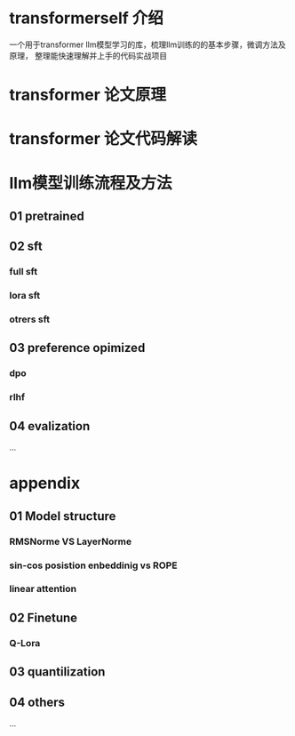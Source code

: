 # transformerself 介绍
一个用于transformer llm模型学习的库，梳理llm训练的的基本步骤，微调方法及原理， 整理能快速理解并上手的代码实战项目

# transformer 论文原理

# transformer 论文代码解读

# llm模型训练流程及方法
## 01 pretrained
## 02 sft
### full sft
### lora sft
### otrers sft
## 03 preference opimized
### dpo
### rlhf
## 04 evalization
...

# appendix
## 01 Model structure
### RMSNorme VS LayerNorme
### sin-cos posistion enbeddinig vs ROPE
### linear attention
## 02 Finetune
### Q-Lora
## 03 quantilization
## 04 others
...
